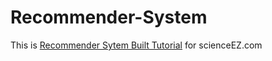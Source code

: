 # Recommender-System
This is <a href="https://www.scienceez.com/build-recommender-system/" rel="https://www.scienceez.com/build-recommender-system/">Recommender Sytem Built Tutorial</a> for scienceEZ.com
